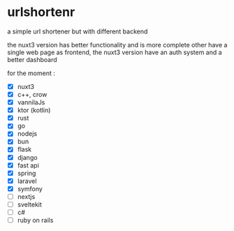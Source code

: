 # urlshortenr

a simple url shortener but with different backend

the nuxt3 version has better functionality and is more complete other have a single web page as frontend, the nuxt3 version have an auth system and a better dashboard

for the moment :
- [x] nuxt3
- [x] c++, crow
- [x] vannilaJs
- [x] ktor (kotlin)
- [x] rust
- [x] go
- [x] nodejs
- [x] bun 
- [x] flask
- [x] django
- [x] fast api
- [x] spring
- [x] laravel
- [x] symfony
- [ ] nextjs
- [ ] sveltekit
- [ ] c#
- [ ] ruby on rails
